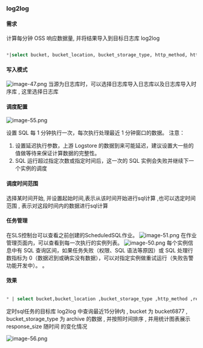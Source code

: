 ### log2log

#### 需求
计算每分钟 OSS 响应数据量, 并将结果导入到目标日志库 log2log

```sql

*|select bucket, bucket_location, bucket_storage_type, http_method, http_status, object, operation, (__time__ - __time__ % 60) as __time__ , sum(content_length_out) as response_size from log group by bucket, bucket_location, bucket_storage_type, http_method, http_status, object, operation, __time__
```

#### 写入模式
![image-47.png](/img/src/scheduledsql/log2log/84ab887c63b788bcbd1ea91a3bd9c1c0b5befa546892fce4d5c75c40c7876bdb.png)
当源为日志库时，可以选择日志库导入日志库以及日志库导入时序库 , 这里选择日志库

#### 调度配置
![image-55.png](/img/src/scheduledsql/log2log/8234c0c6a0b3904fb8d7b01ae097382742150b6a2cefb93571733251dab5f77d.png)

设置 SQL 每 1 分钟执行一次，每次执行处理最近 1 分钟窗口的数据。
注意：

1. 设置延迟执行参数，上游 Logstore 的数据到来可能延迟，建议设置大一些的值做等待来保证计算数据的完整性。
2. SQL 运行超过指定次数或指定时间后，这一次的 SQL 实例会失败并继续下一个实例的调度

#### 调度时间范围
选择某时间开始, 并设置起始时间,表示从该时间开始进行sql计算 ,也可以选定时间范围 , 表示对这段时间内的数据进行sql计算

#### 任务管理
在SLS控制台可以查看之前创建的ScheduledSQL作业。
![image-51.png](/img/src/scheduledsql/log2log/afe3c96717b14b387b7a857f297eae08636c2e6d0ef9c9dc206b1080ea82ba8f.png)
在作业管理页面内，可以查看到每一次执行的实例列表。
![image-50.png](/img/src/scheduledsql/log2log/c1be7d2562c42b8389d7717295ee9dadf6990b1a42dcbbc2c49f10a2ef75cb07.png)
每个实例信息中有 SQL 查询区间，如果任务失败（权限、SQL 语法等原因）或 SQL 处理行数指标为 0（数据迟到或确实没有数据），可以对指定实例做重试运行（失败告警功能开发中）。
。
#### 效果

```sql

* | select bucket,bucket_location ,bucket_storage_type ,http_method ,response_size,DATE_FORMAT(FROM_UNIXTIME(__time__), '%Y-%m-%d %H:%i:%s') AS datetime where bucket ='bucket6877'and bucket_storage_type = 'archive' order by datetime
```

定时sql任务的目标库 log2log 中查询最近15分钟内 , bucket 为 bucket6877 , bucket_storage_type 为 archive 的数据 , 并按照时间排序 , 并用统计图表展示 response_size 随时间 的变化情况

![image-56.png](/img/src/scheduledsql/log2log/057a6ec94e89b85504381a670c1c8d16b4af16a4c0a04c5ecc32b5dac7284018.png)
